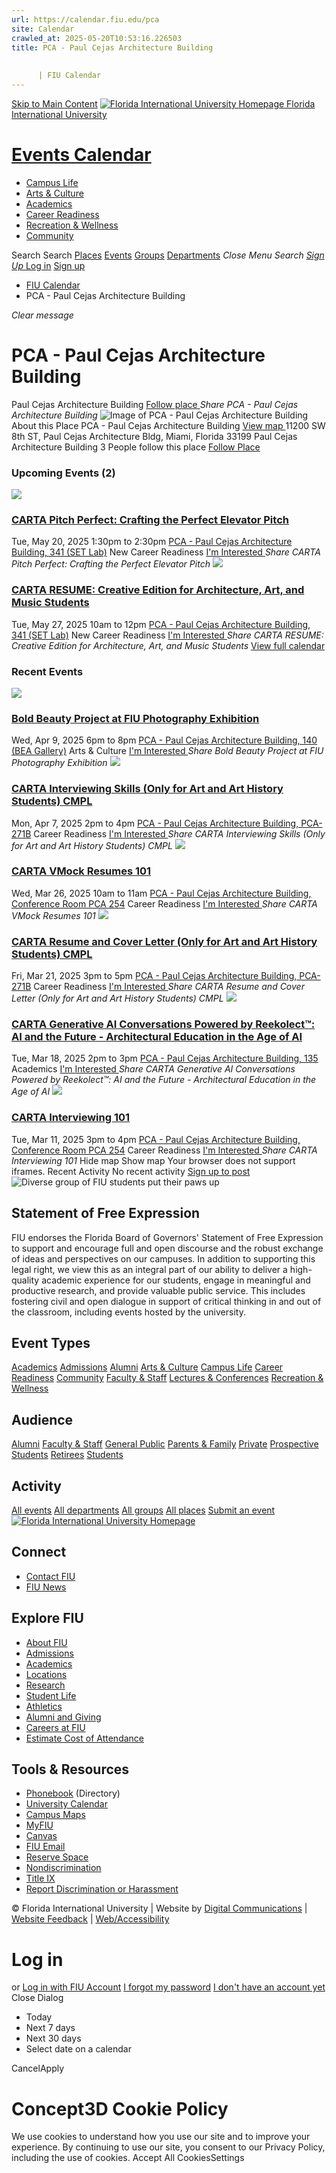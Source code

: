 ```yaml
---
url: https://calendar.fiu.edu/pca
site: Calendar
crawled_at: 2025-05-20T10:53:16.226503
title: PCA - Paul Cejas Architecture Building
    
    
      | FIU Calendar
---
```


[Skip to Main Content](https://calendar.fiu.edu/pca#main-content)
[![Florida International University Homepage](https://digicdn.fiu.edu/core/_assets/images/logo-top.png) Florida International University](https://www.fiu.edu)
# [Events Calendar ](https://calendar.fiu.edu/)
  * [Campus Life](https://calendar.fiu.edu/calendar?event_types%5B%5D=127595)
  * [Arts & Culture](https://calendar.fiu.edu/calendar?event_types%5B%5D=127590)
  * [Academics](https://calendar.fiu.edu/calendar?event_types%5B%5D=127582)
  * [Career Readiness](https://calendar.fiu.edu/calendar?event_types%5B%5D=127584)
  * [Recreation & Wellness](https://calendar.fiu.edu/calendar?event_types%5B%5D=127603)
  * [Community](https://calendar.fiu.edu/calendar?event_types%5B%5D=127601)


Search Search
[Places](https://calendar.fiu.edu/search/places) [Events](https://calendar.fiu.edu/calendar) [Groups](https://calendar.fiu.edu/search/groups) [Departments](https://calendar.fiu.edu/search/departments)
_Close Menu_
_Search_ [ _Sign Up_ ](https://calendar.fiu.edu/signup?school_id=234)
[Log in](https://calendar.fiu.edu/auth/shib_login?previous_url=https%3A%2F%2Fcalendar.fiu.edu%2Fpca) [Sign up](https://calendar.fiu.edu/signup?school_id=234)
  * [FIU Calendar](https://calendar.fiu.edu/)
  * PCA - Paul Cejas Architecture Building


_Clear message_
# PCA - Paul Cejas Architecture Building
Paul Cejas Architecture Building
[ Follow place ](https://calendar.fiu.edu/pca/add_friend "Add PCA - Paul Cejas Architecture Building to My Places")
_Share PCA - Paul Cejas Architecture Building_
![Image of PCA - Paul Cejas Architecture Building](https://localist-images.azureedge.net/photos/664326/card/7eb1b843932ccca9c16245cc99f64d88370c9c69.jpg)
About this Place
PCA - Paul Cejas Architecture Building [View map ](https://calendar.fiu.edu/pca#about_map)
11200 SW 8th ST, Paul Cejas Architecture Bldg, Miami, Florida 33199
Paul Cejas Architecture Building
3 People follow this place
[ Follow Place ](https://calendar.fiu.edu/pca/add_friend "Add to My Places")
### Upcoming Events (2)
[ ![](https://localist-images.azureedge.net/photos/49674997527398/card/f7f1e49c41f373136d5f1a9f28001957db4f2495.jpg) ](https://calendar.fiu.edu/event/carta-pitch-perfect-crafting-the-perfect-elevator-pitch)
### [CARTA Pitch Perfect: Crafting the Perfect Elevator Pitch](https://calendar.fiu.edu/event/carta-pitch-perfect-crafting-the-perfect-elevator-pitch)
Tue, May 20, 2025 1:30pm to 2:30pm 
[ PCA - Paul Cejas Architecture Building, 341 (SET Lab)](https://calendar.fiu.edu/pca)
New Career Readiness
[ I'm Interested ](https://calendar.fiu.edu/event/49674994875280/confirm?instance_id=49674994876305&return=https%3A%2F%2Fcalendar.fiu.edu%2Fpca)
_Share CARTA Pitch Perfect: Crafting the Perfect Elevator Pitch_
[ ![](https://localist-images.azureedge.net/photos/49675051715994/card/27d344e3036be7e92e1f6bf34995f176a78531e5.jpg) ](https://calendar.fiu.edu/event/carta-resume-creative-edition-for-architecture-art-and-music-students)
### [CARTA RESUME: Creative Edition for Architecture, Art, and Music Students](https://calendar.fiu.edu/event/carta-resume-creative-edition-for-architecture-art-and-music-students)
Tue, May 27, 2025 10am to 12pm 
[ PCA - Paul Cejas Architecture Building, 341 (SET Lab)](https://calendar.fiu.edu/pca)
New Career Readiness
[ I'm Interested ](https://calendar.fiu.edu/event/49675050523236/confirm?instance_id=49675050524261&return=https%3A%2F%2Fcalendar.fiu.edu%2Fpca)
_Share CARTA RESUME: Creative Edition for Architecture, Art, and Music Students_
[View full calendar](https://calendar.fiu.edu/pca/calendar)
### Recent Events
[ ![](https://localist-images.azureedge.net/photos/49223113222410/card/fde27c73268109481bb91e2f5b1ed23977126764.jpg) ](https://calendar.fiu.edu/event/bold-beauty-project-at-fiu-photography-exhibition)
### [Bold Beauty Project at FIU Photography Exhibition](https://calendar.fiu.edu/event/bold-beauty-project-at-fiu-photography-exhibition)
Wed, Apr 9, 2025 6pm to 8pm 
[ PCA - Paul Cejas Architecture Building, 140 (BEA Gallery)](https://calendar.fiu.edu/pca)
Arts & Culture
[ I'm Interested ](https://calendar.fiu.edu/event/49223030520331/confirm?instance_id=49223030522380&return=https%3A%2F%2Fcalendar.fiu.edu%2Fpca)
_Share Bold Beauty Project at FIU Photography Exhibition_
[ ![](https://localist-images.azureedge.net/photos/49081321136602/card/0f3816553832695f3ba5fc304a3944b4ec505050.jpg) ](https://calendar.fiu.edu/event/carta-interviewing-skills-only-for-art-and-art-history-students-cmpl)
### [CARTA Interviewing Skills (Only for Art and Art History Students) CMPL](https://calendar.fiu.edu/event/carta-interviewing-skills-only-for-art-and-art-history-students-cmpl)
Mon, Apr 7, 2025 2pm to 4pm 
[ PCA - Paul Cejas Architecture Building, PCA-271B](https://calendar.fiu.edu/pca)
Career Readiness
[ I'm Interested ](https://calendar.fiu.edu/event/49081314639414/confirm?instance_id=49081314640439&return=https%3A%2F%2Fcalendar.fiu.edu%2Fpca)
_Share CARTA Interviewing Skills (Only for Art and Art History Students) CMPL_
[ ![](https://localist-images.azureedge.net/photos/49020012678857/card/e7b722099b735aa1209c7ac8a4d9aa408ef4a310.jpg) ](https://calendar.fiu.edu/event/carta-vmock-resumes-101)
### [CARTA VMock Resumes 101](https://calendar.fiu.edu/event/carta-vmock-resumes-101)
Wed, Mar 26, 2025 10am to 11am 
[ PCA - Paul Cejas Architecture Building, Conference Room PCA 254](https://calendar.fiu.edu/pca)
Career Readiness
[ I'm Interested ](https://calendar.fiu.edu/event/49020006842600/confirm?instance_id=49020006842601&return=https%3A%2F%2Fcalendar.fiu.edu%2Fpca)
_Share CARTA VMock Resumes 101_
[ ![](https://localist-images.azureedge.net/photos/49019922175191/card/9b216c8008efc52ce4927a078448591c9bfa4c44.jpg) ](https://calendar.fiu.edu/event/carta-resume-and-cover-letter-only-for-art-and-art-history-students-cmpl-1825)
### [CARTA Resume and Cover Letter (Only for Art and Art History Students) CMPL](https://calendar.fiu.edu/event/carta-resume-and-cover-letter-only-for-art-and-art-history-students-cmpl-1825)
Fri, Mar 21, 2025 3pm to 5pm 
[ PCA - Paul Cejas Architecture Building, PCA-271B](https://calendar.fiu.edu/pca)
Career Readiness
[ I'm Interested ](https://calendar.fiu.edu/event/49019920227904/confirm?instance_id=49019920228929&return=https%3A%2F%2Fcalendar.fiu.edu%2Fpca)
_Share CARTA Resume and Cover Letter (Only for Art and Art History Students) CMPL_
[ ![](https://localist-images.azureedge.net/photos/48551700992437/card/b5ccd00b6c65debe782da239f43df5dfd6e4968e.jpg) ](https://calendar.fiu.edu/event/carta-generative-ai-conversations-powered-by-reekolect-885)
### [CARTA Generative AI Conversations Powered by Reekolect™: AI and the Future - Architectural Education in the Age of AI](https://calendar.fiu.edu/event/carta-generative-ai-conversations-powered-by-reekolect-885)
Tue, Mar 18, 2025 2pm to 3pm 
[ PCA - Paul Cejas Architecture Building, 135](https://calendar.fiu.edu/pca)
Academics
[ I'm Interested ](https://calendar.fiu.edu/event/48535661270839/confirm?instance_id=48535661271864&return=https%3A%2F%2Fcalendar.fiu.edu%2Fpca)
_Share CARTA Generative AI Conversations Powered by Reekolect™: AI and the Future - Architectural Education in the Age of AI_
[ ![](https://localist-images.azureedge.net/photos/48932591084891/card/cc21d621b47eab12b24812654ba1276b7188ed13.jpg) ](https://calendar.fiu.edu/event/carta-interviewing-101)
### [CARTA Interviewing 101](https://calendar.fiu.edu/event/carta-interviewing-101)
Tue, Mar 11, 2025 3pm to 4pm 
[ PCA - Paul Cejas Architecture Building, Conference Room PCA 254](https://calendar.fiu.edu/pca)
Career Readiness
[ I'm Interested ](https://calendar.fiu.edu/event/48932581739992/confirm?instance_id=48932581743065&return=https%3A%2F%2Fcalendar.fiu.edu%2Fpca)
_Share CARTA Interviewing 101_
Hide map Show map
Your browser does not support iframes.
Recent Activity
No recent activity
[Sign up to post](https://calendar.fiu.edu/auth/shib_login?previous_url=https%3A%2F%2Fcalendar.fiu.edu%2Fpca)
![Diverse group of FIU students put their paws up](https://www.fiu.edu/_assets/images/thumbnail-students-paw.jpg)
## Statement of Free Expression
FIU endorses the Florida Board of Governors' Statement of Free Expression to support and encourage full and open discourse and the robust exchange of ideas and perspectives on our campuses. In addition to supporting this legal right, we view this as an integral part of our ability to deliver a high-quality academic experience for our students, engage in meaningful and productive research, and provide valuable public service. This includes fostering civil and open dialogue in support of critical thinking in and out of the classroom, including events hosted by the university.
## Event Types
[Academics](https://calendar.fiu.edu/calendar?event_types%5B%5D=127582)
[Admissions](https://calendar.fiu.edu/calendar?event_types%5B%5D=127583)
[Alumni](https://calendar.fiu.edu/calendar?event_types%5B%5D=127589)
[Arts & Culture](https://calendar.fiu.edu/calendar?event_types%5B%5D=127590)
[Campus Life](https://calendar.fiu.edu/calendar?event_types%5B%5D=127595)
[Career Readiness](https://calendar.fiu.edu/calendar?event_types%5B%5D=127584)
[Community](https://calendar.fiu.edu/calendar?event_types%5B%5D=127601)
[Faculty & Staff](https://calendar.fiu.edu/calendar?event_types%5B%5D=127602)
[Lectures & Conferences](https://calendar.fiu.edu/calendar?event_types%5B%5D=127587)
[Recreation & Wellness](https://calendar.fiu.edu/calendar?event_types%5B%5D=127603)
## Audience
[Alumni](https://calendar.fiu.edu/calendar?event_types%5B%5D=121721)
[Faculty & Staff](https://calendar.fiu.edu/calendar?event_types%5B%5D=121720)
[General Public](https://calendar.fiu.edu/calendar?event_types%5B%5D=121722)
[Parents & Family](https://calendar.fiu.edu/calendar?event_types%5B%5D=36918157286658)
[Private](https://calendar.fiu.edu/calendar?event_types%5B%5D=129753)
[Prospective Students](https://calendar.fiu.edu/calendar?event_types%5B%5D=121723)
[Retirees](https://calendar.fiu.edu/calendar?event_types%5B%5D=37290279036119)
[Students](https://calendar.fiu.edu/calendar?event_types%5B%5D=121719)
## Activity
[All events](https://calendar.fiu.edu/pca/calendar)
[All departments](https://calendar.fiu.edu/search/departments)
[All groups](https://calendar.fiu.edu/browse/groups)
[All places](https://calendar.fiu.edu/browse/places)
[Submit an event](https://calendar.fiu.edu/admin/events/new/basic-information)
[ ![Florida International University Homepage](https://digicdn.fiu.edu/core/_assets/images/footer-logo.svg) ](https://www.fiu.edu/)
## Connect
  * [Contact FIU](https://www.fiu.edu/about/contact-us/index.html)
  * [FIU News](https://news.fiu.edu/)


## Explore FIU
  * [About FIU](https://www.fiu.edu/about/index.html)
  * [Admissions](https://www.fiu.edu/admissions/index.html)
  * [Academics](https://www.fiu.edu/academics/index.html)
  * [Locations](https://www.fiu.edu/locations/index.html)
  * [Research](https://www.fiu.edu/research/index.html)
  * [Student Life](https://www.fiu.edu/student-life/index.html)
  * [Athletics](https://www.fiu.edu/athletics/index.html)
  * [Alumni and Giving](https://www.fiu.edu/alumni-and-giving/index.html)
  * [Careers at FIU](https://hr.fiu.edu/careers/)
  * [Estimate Cost of Attendance](https://onestop.fiu.edu/finances/estimate-your-costs/)


## Tools & Resources
  * [Phonebook](https://phonebook.fiu.edu) (Directory)
  * [University Calendar](https://calendar.fiu.edu/)
  * [Campus Maps](https://campusmaps.fiu.edu/)
  * [MyFIU](https://my.fiu.edu/)
  * [Canvas](https://canvas.fiu.edu)
  * [FIU Email](http://mail.fiu.edu/)
  * [Reserve Space](https://reservespace.fiu.edu/make-reservation/)
  * [Nondiscrimination](https://ace.fiu.edu/civil-rights-and-accessibility/harassment-and-discrimination/)
  * [Title IX](https://ace.fiu.edu/title-ix/)
  * [Report Discrimination or Harassment](https://report.fiu.edu/)


© Florida International University  | Website by [Digital Communications](https://stratcomm.fiu.edu/digital-print/websites/) | [Website Feedback](https://webforms.fiu.edu/view.php?id=370774&element_5=https://calendar.fiu.edu/https://calendar.fiu.edu/) | [Web/Accessibility](https://accessibility.fiu.edu/)
# Log in
or
[Log in with FIU Account](https://calendar.fiu.edu/auth/shib_login?previous_url=https%3A%2F%2Fcalendar.fiu.edu%2Fpca)
[I forgot my password](https://calendar.fiu.edu/auth/forgot) [I don't have an account yet](https://calendar.fiu.edu/signup?school_id=234)
Close Dialog
  * Today
  * Next 7 days
  * Next 30 days
  * Select date on a calendar


CancelApply
# Concept3D Cookie Policy
We use cookies to understand how you use our site and to improve your experience. By continuing to use our site, you consent to our Privacy Policy, including the use of cookies. 
Accept All CookiesSettings
